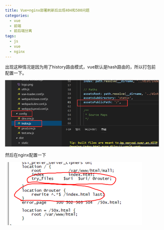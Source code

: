 ```yaml
---
title: Vue+nginx部署刷新后出现404和500问题
categories:
  - vue
  - 前端
  - 前后端分离
tags:
  - js
  - vue
  - nginx
---
```


出现这种情况是因为用了history路由模式，vue默认是hash路由的，所以打包前配置一下。

![](/public/img/2019-07-18-1.png)

然后在nginx配置一下

![](/public/img/2019-07-18-2.png)

